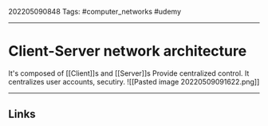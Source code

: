202205090848
Tags: #computer_networks #udemy

---

# Client-Server network architecture
It's composed of [[Client]]s and [[Server]]s
Provide centralized control.
It centralizes user accounts, secutiry.
![[Pasted image 20220509091622.png]]

---
## Links